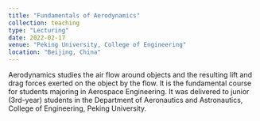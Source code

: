 ```yaml
---
title: "Fundamentals of Aerodynamics"
collection: teaching
type: "Lecturing"
date: 2022-02-17
venue: "Peking University, College of Engineering"
location: "Beijing, China"
---
```


Aerodynamics studies the air flow around objects and the resulting lift and
drag forces exerted on the object by the flow. It is the fundamental course
for students majoring in Aerospace Engineering. It was delivered to junior
(3rd-year) students in the Department of Aeronautics and Astronautics, College
of Engineering, Peking University.

